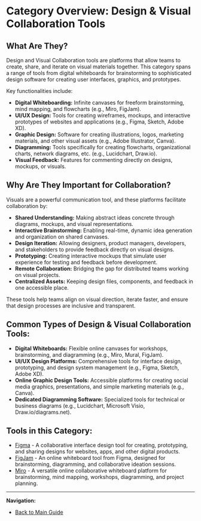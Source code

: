 # Category Overview: Design & Visual Collaboration Tools

## What Are They?

Design and Visual Collaboration tools are platforms that allow teams to create, share, and iterate on visual materials together. This category spans a range of tools from digital whiteboards for brainstorming to sophisticated design software for creating user interfaces, graphics, and prototypes.

Key functionalities include:

*   **Digital Whiteboarding:** Infinite canvases for freeform brainstorming, mind mapping, and flowcharts (e.g., Miro, FigJam).
*   **UI/UX Design:** Tools for creating wireframes, mockups, and interactive prototypes of websites and applications (e.g., Figma, Sketch, Adobe XD).
*   **Graphic Design:** Software for creating illustrations, logos, marketing materials, and other visual assets (e.g., Adobe Illustrator, Canva).
*   **Diagramming:** Tools specifically for creating flowcharts, organizational charts, network diagrams, etc. (e.g., Lucidchart, Draw.io).
*   **Visual Feedback:** Features for commenting directly on designs, mockups, or visuals.

## Why Are They Important for Collaboration?

Visuals are a powerful communication tool, and these platforms facilitate collaboration by:

*   **Shared Understanding:** Making abstract ideas concrete through diagrams, mockups, and visual representations.
*   **Interactive Brainstorming:** Enabling real-time, dynamic idea generation and organization on shared canvases.
*   **Design Iteration:** Allowing designers, product managers, developers, and stakeholders to provide feedback directly on visual designs.
*   **Prototyping:** Creating interactive mockups that simulate user experience for testing and feedback before development.
*   **Remote Collaboration:** Bridging the gap for distributed teams working on visual projects.
*   **Centralized Assets:** Keeping design files, components, and feedback in one accessible place.

These tools help teams align on visual direction, iterate faster, and ensure that design processes are inclusive and transparent.

## Common Types of Design & Visual Collaboration Tools:

*   **Digital Whiteboards:** Flexible online canvases for workshops, brainstorming, and diagramming (e.g., Miro, Mural, FigJam).
*   **UI/UX Design Platforms:** Comprehensive tools for interface design, prototyping, and design system management (e.g., Figma, Sketch, Adobe XD).
*   **Online Graphic Design Tools:** Accessible platforms for creating social media graphics, presentations, and simple marketing materials (e.g., Canva).
*   **Dedicated Diagramming Software:** Specialized tools for technical or business diagrams (e.g., Lucidchart, Microsoft Visio, Draw.io/diagrams.net).

## Tools in this Category:

*   [Figma](../tools-by-category/figma.md) - A collaborative interface design tool for creating, prototyping, and sharing designs for websites, apps, and other digital products.
*   [FigJam](../tools-by-category/figjam.md) - An online whiteboard tool from Figma, designed for brainstorming, diagramming, and collaborative ideation sessions.
*   [Miro](../tools-by-category/miro.md) - A versatile online collaborative whiteboard platform for brainstorming, mind mapping, workshops, diagramming, and project planning.

---

**Navigation:**

*   [Back to Main Guide](../README.md)
